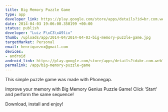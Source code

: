 ```yaml
--- 
title: Big Memory Puzzle Game
type: app
developer_link: https://play.google.com/store/apps/details?id=br.com.weblote.bigmemory
date: 2014-04-03 19:06:00.350199 +00:00
status: publish
developer: "Luiz F\xC3\xA9lix"
thumb: /uploads/app/2014-04/2014-04-03-big-memory-puzzle-game.jpg
targetMarket: Personal
email: henriqueznx@gmail.com
devices: 
- android
android_link: https://play.google.com/store/apps/details?id=br.com.weblote.bigmemory
permalink: /app/big-memory-puzzle-game
---
```


This simple puzzle game was made with Phonegap.

Improve your memory with Big Memory Genius Puzzle Game!
Click 'Start' and perform the same sequence! 

Download, install and enjoy!
